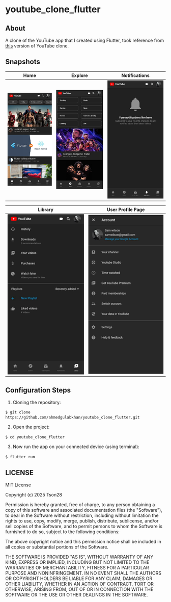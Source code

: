 # youtube_clone_flutter 

## About
A clone of the YouTube app that I created using Flutter, took reference from [this](https://github.com/KalleHallden/YouTubeClone/tree/master/youtubeclone) version of YouTube clone.

## Snapshots

Home               |  Explore               | Notifications               
:-------------------------:|:-------------------------:|:-------------------------:
![](/snapshots/snapshot2.jpeg)|![](/snapshots/snapshot1.jpeg)|![](/snapshots/snapshot3.jpeg)|

Library         |  User Profile Page
:-------------------------:|:-------------------------:
![](/snapshots/snapshot4.jpeg)|![](/snapshots/snapshot5.jpeg)|

## Configuration Steps
1. Cloning the repository:

```
$ git clone https://github.com/ahmedgulabkhan/youtube_clone_flutter.git
```

2. Open the project:

`$ cd youtube_clone_flutter`

3. Now run the app on your connected device (using terminal):

`$ flutter run`

## LICENSE
MIT License

Copyright (c) 2025 Tson28

Permission is hereby granted, free of charge, to any person obtaining a copy
of this software and associated documentation files (the "Software"), to deal
in the Software without restriction, including without limitation the rights
to use, copy, modify, merge, publish, distribute, sublicense, and/or sell
copies of the Software, and to permit persons to whom the Software is
furnished to do so, subject to the following conditions:

The above copyright notice and this permission notice shall be included in all
copies or substantial portions of the Software.

THE SOFTWARE IS PROVIDED "AS IS", WITHOUT WARRANTY OF ANY KIND, EXPRESS OR
IMPLIED, INCLUDING BUT NOT LIMITED TO THE WARRANTIES OF MERCHANTABILITY,
FITNESS FOR A PARTICULAR PURPOSE AND NONINFRINGEMENT. IN NO EVENT SHALL THE
AUTHORS OR COPYRIGHT HOLDERS BE LIABLE FOR ANY CLAIM, DAMAGES OR OTHER
LIABILITY, WHETHER IN AN ACTION OF CONTRACT, TORT OR OTHERWISE, ARISING FROM,
OUT OF OR IN CONNECTION WITH THE SOFTWARE OR THE USE OR OTHER DEALINGS IN THE
SOFTWARE.
